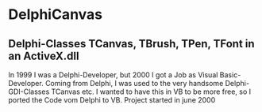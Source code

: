 # DelphiCanvas
## Delphi-Classes TCanvas, TBrush, TPen, TFont in an ActiveX.dll  
In 1999 I was a Delphi-Developer, but 2000 I got a Job as Visual Basic-Developer.
Coming from Delphi, I was used to the very handsome Delphi-GDI-Classes TCanvas etc.
I wanted to have this in VB to be more free, so I ported the Code vom Delphi to VB.
Project started in june 2000
